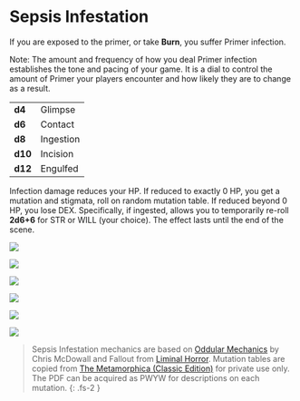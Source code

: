 # Sepsis Infestation

If you are exposed to the primer, or take **Burn**, you suffer Primer infection.

Note:
The amount and frequency of how you deal Primer infection establishes the tone and pacing of your game.
It is a dial to control the amount of Primer your players encounter and how likely they are to change as a result.

|         |           |
| ------- | --------- |
| **d4**  | Glimpse   |
| **d6**  | Contact   |
| **d8**  | Ingestion |
| **d10** | Incision  |
| **d12** | Engulfed  |

Infection damage reduces your HP.
If reduced to exactly 0 HP, you get a mutation and stigmata, roll on random mutation table.
If reduced beyond 0 HP, you lose DEX.
Specifically, if ingested, allows you to temporarily re-roll **2d6+6** for STR or WILL (your choice).
The effect lasts until the end of the scene.


![](https://i.imgur.com/SUoem6s.png)

![](https://i.imgur.com/WGmajjr.png)

![](https://i.imgur.com/3xXstMw.png)

![](https://i.imgur.com/mPrY7uJ.png)

![](https://i.imgur.com/6ljhho5.png)

![](https://i.imgur.com/3kiIhIz.png)

> Sepsis Infestation mechanics are based on [Oddular Mechanics](https://www.bastionland.com/2016/04/oddular-mechanics.html?m=1) by Chris McDowall and Fallout from [Liminal Horror](https://liminalhorrorrpg.com/). Mutation tables are copied from <a href="https://www.drivethrurpg.com/en/product/115703/the-metamorphica-classic-edition">The Metamorphica (Classic Edition)</a> for private use only. The PDF can be acquired as PWYW for descriptions on each mutation.
> {: .fs-2 }
